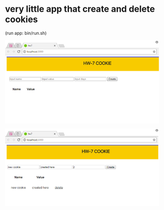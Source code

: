 #  very little app that create and delete cookies
(run app: bin/run.sh)

![1](/imagesForReadMe//1.png)

![2](/imagesForReadMe//2.png)
